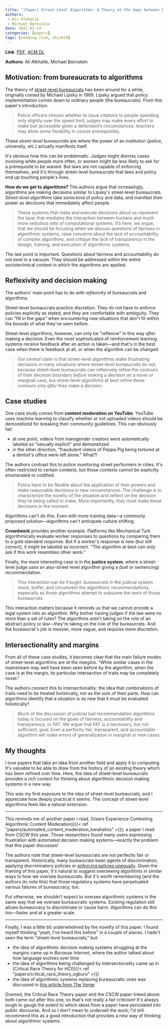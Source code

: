 ```yaml
---
title: '[Paper] Street-Level Algorithms: A Theory at the Gaps between Policy and Decisions'
authors:
 - Ali Alkhatib
 - Michael Bernstein
date: 2021-01-14
categories: [papers]
tags: [reading club, chi2019]
---
```




<!--more-->

**Link**: [PDF](https://hci.stanford.edu/publications/2019/streetlevelalgorithms/streetlevelalgorithms-chi2019.pdf), [ACM DL](https://dl.acm.org/doi/10.1145/3290605.3300760)

**Authors**: Ali Alkhatib, Michael Bernstein


## Motivation: from bureaucrats to algorithms
The theory of [street-level bureaucrats](https://en.wikipedia.org/wiki/Street-level_bureaucracy) has been around for a while, originally coined by Michael Lipsky in 1969. Lipsky argued that policy implementation comes down to ordinary people (the bureaucrats). From this paper's introduction:

> Police officers choose whether to issue citations to people speeding only slightly over the speed limit; judges may make every effort to make bail accessible given a defendant’s circumstances; teachers may allow some flexibility in course prerequisites.

These *street-level bureaucrats* are where the power of an institution (police, university, etc.) actually manifests itself. 

It's obvious how this can be problematic. Judges might dismiss cases involving white people more often, or women might be less likely to ask for a prerequisite to be waived. But laws are not capable of enforcing themselves, and it's through street-level bureaucrats that laws and policy end up touching people's lives.

**How do we get to algorithms?** The authors argue that increasingly, algorithms are making decisions similar to Lipsky's street-level bureaucrats. *Street-level algorithms* take some kind of policy and data, and manifest their power as decisions that immediately affect people.

> These systems that make and execute decisions about us represent the layer that mediates the interaction between humans and much more nebulous sets of computational systems. It’s here, we argue, that we should be focusing when we discuss questions of fairness in algorithmic systems, raise concerns about the lack of accountability of complex algorithms, and critique the lack of transparency in the design, training, and execution of algorithmic systems.

The last point is important. Questions about fairness and accountability do not exist in a vacuum. They should be addressed within the entire sociotechnical context in which the algorithms are applied.

## Reflexivity and decision making
The authors' main point has to do with *reflexivity* of bureaucrats and algorithms.

Street-level bureaucrats practice discretion. They do not have to enforce policies explicitly as stated, and they are comfortable with ambiguity. They can "fill in the gaps" when encountering new situations that don't fit within the bounds of what they've seen before.

Street-level algorithms, however, can only be "reflexive" in this way *after* making a decision. Even the most sophisticated of reinforcement learning systems receive feedback after an action is taken—and that's in the best case when there is feedback at all, or when the algorithm can be changed.

> Our central claim is that street–level algorithms make frustrating decisions in many situations where street–level bureaucrats do not, because street–level bureaucrats can reflexively refine the contours of their decision boundary *before* making a decision on a novel or marginal case, but street–level algorithms at best refine these contours only *after* they make a decision.


## Case studies
One case study comes from **content moderation on YouTube**. YouTube uses machine learning to classify whether or not uploaded videos should be demonetized for breaking their community guidelines. This can obviously fail:
 - at one point, videos from transgender creators were automatically labeled as "sexually explicit" and demonetized
 - in the other direction, "fraudulent videos of Peppa Pig being tortured at a dentist's office were left alone." What?!

The authors contrast this to police monitoring street performers in cities. It's often restricted to certain contexts, but those contexts cannot be explicitly enumerated or codified.

> Police have to be flexible about the application of their powers and make reasonable decisions in new circumstances. The challenge is to characterize the novelty of the situation and reflect on the decision they're being called to make. More importantly, they must make these decisions in the moment.

Algorithms can't do this. Even with more training data—a commonly proposed solution—algorithms can't anticipate culture shifting.

**Crowdwork** provides another example. Platforms like Mechanical Turk algorithmically evaluate worker responses to questions by comparing them to a gold standard response. But if a worker's response is new (but still correct), it might be labeled as incorrect. "The algorithm at best can only ask if this work resembles other work."

Finally, the more interesting case is in the **justice system**, where a street-level judge *uses* an also-street-level algorithm giving a (bail or sentencing) recommendation.

> This interaction can be fraught: bureaucrats in the judicial system resist, buffer, and circumvent the algorithmic recommendations, especially as those algorithms attempt to subsume the work of those bureaucrats. 

This interaction matters because it reminds us that we cannot encode a legal system into an algorithm. Why bother having judges if the law were no more than a set of rules? The algorithms aren't taking on the role of an abstract policy or law—they're taking on the role of the bureaucrats. And the bureaucrat's job is messier, more vague, and requires more discretion.


## Intersectionality and margins
From all of these case studies, it becomes clear that the main failure modes of street-level algorithms are *at the margins*. "While similar cases in the mainstream may well have been seen before by the algorithm, when the case is at the margin, its particular intersection of traits may be completely novel."

The authors connect this to intersectionality: the idea that combinations of traits need to be treated holistically, not as the sum of their parts. How can algorithms identify that a situation is so new that it must be evaluated holistically?

> Much of the discussion of judicial bail recommendation algorithms today is focused on the goals of fairness, accountability and transparency, or *FAT*. We argue that FAT is a necessary, but not sufficient, goal. Even a perfectly fair, transparent, and accountable algorithm will make errors of generalization in marginal or new cases.


## My thoughts
I love papers that take an idea from another field and apply it to computing. It's valuable to be able to draw from the history of an existing theory which has been refined over time. Here, the idea of street-level bureaucrats provides a rich context for thinking about algorithmic decision making systems in a new way.

This was my first exposure to the idea of street-level bureaucrats, and I appreciate how deeply practical it seems. The concept of street-level algorithms feels like a natural extension.

---

This reminds me of another paper I read, [Users Experience Contesting Algorithmic Content Moderation]({{< ref "papers/automated_content_moderation_karahalios" >}}), a paper I read from CSCW this year. Those researchers found many users expressing frustration with automated decision making systems—exactly the problem that this paper discusses!

The authors note that street-level bureaucrats are not perfectly fair or transparent. Historically, many bureaucrats been agents of discrimination, applying discriminatory policies or [enforcing policies unequally](https://twitter.com/le_roux_nicolas/status/1334601960972906496). Given the framing of this paper, it's natural to suggest overseeing algorithms in similar ways to how we oversee bureaucrats. But it's worth remembering (and the authors do note this) that those regulatory systems have perpetuated various failures of bureaucracy, too.

Put otherwise, we shouldn't expect to oversee algorithmic systems in the same way that we oversee bureaucratic systems. Existing regulation still allows bureaucracy to discriminate or cause harm. Algorithms can do this too—faster and at a greater scale.

---

Finally, I was a little bit underwhelmed by the novelty of this paper. I found myself thinking "yeah, I've heard this before" in a couple of places. I hadn't seen the term "street-level bureaucrats," but:
 - the idea of algorithmic decision making systems struggling at the margins came up in *Because Internet*, where the author talked about how language evolves over time
 - the idea of algorithms being challenged by intersectionality came up in [Critical Race Theory for HCI]({{< ref "papers/critical_race_theory_ogburu" >}})
 - the idea of algorithmic systems replacing bureaucratic ones was discussed in [this article from The Verge](https://www.theverge.com/2018/3/21/17144260/healthcare-medicaid-algorithm-arkansas-cerebral-palsy)

Granted, the Critical Race Theory paper and the CSCW paper linked above both came out after this one, so that's not really a fair criticism! It's always tough to gauge the extent to which ideas from a paper have percolated into public discourse. And so I don't mean to undersell the work; I'd still recommend this as a good introduction that provides a new way of thinking about algorithmic systems.


